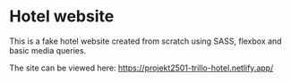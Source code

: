 # Hotel website

This is a fake hotel website created from scratch using SASS, flexbox and basic media queries.

The site can be viewed here: https://projekt2501-trillo-hotel.netlify.app/
